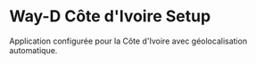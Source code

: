 # Way-D Côte d'Ivoire Setup
Application configurée pour la Côte d'Ivoire avec géolocalisation automatique.
